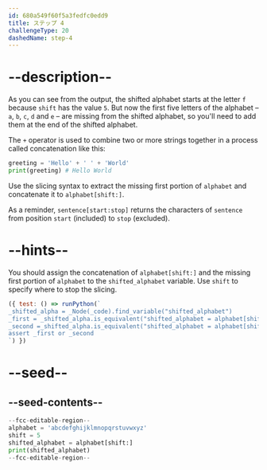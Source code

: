 ```yaml
---
id: 680a549f60f5a3fedfc0edd9
title: ステップ 4
challengeType: 20
dashedName: step-4
---
```


# --description--

As you can see from the output, the shifted alphabet starts at the letter `f` because `shift` has the value `5`. But now the first five letters of the alphabet – `a`, `b`, `c`, `d` and `e` – are missing from the shifted alphabet, so you'll need to add them at the end of the shifted alphabet.

The `+` operator is used to combine two or more strings together in a process called concatenation like this:

```py
greeting = 'Hello' + ' ' + 'World'
print(greeting) # Hello World

```

Use the slicing syntax to extract the missing first portion of `alphabet` and concatenate it to `alphabet[shift:]`.

As a reminder, `sentence[start:stop]` returns the characters of `sentence` from position `start` (included) to `stop` (excluded).

# --hints--

You should assign the concatenation of `alphabet[shift:]` and the missing first portion of `alphabet` to the `shifted_alphabet` variable. Use `shift` to specify where to stop the slicing.

```js
({ test: () => runPython(`
_shifted_alpha = _Node(_code).find_variable("shifted_alphabet")
_first = _shifted_alpha.is_equivalent("shifted_alphabet = alphabet[shift:] + alphabet[:shift]")
_second =_shifted_alpha.is_equivalent("shifted_alphabet = alphabet[shift:] + alphabet[0:shift]")
assert _first or _second
`) })
```

# --seed--

## --seed-contents--

```py
--fcc-editable-region--
alphabet = 'abcdefghijklmnopqrstuvwxyz'
shift = 5
shifted_alphabet = alphabet[shift:]
print(shifted_alphabet)
--fcc-editable-region--
```
